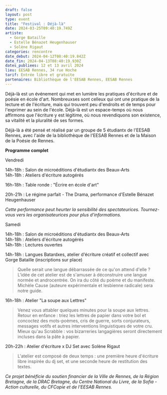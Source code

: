 ```yaml
---
draft: false
layout: post
type: event
title: "Festival : Déjà-là"
date: 2024-03-25T09:40:19.749Z
artiste:
  - Gorge Bataille
  - Estelle Bénazet Heugenhauser
  - Solène Rigaut
categories: rencontre
date_debut: 2024-04-12T08:40:19.842Z
date_fin: 2024-04-13T08:40:19.930Z
dates_publiees: 12 et 13 avril 2024
lieu: EESAB Rennes, 34 rue Hoche
tarif: Entrée libre et gratuite
partenaires: Bibliothèque de l'EESAB Rennes, EESAB Rennes
---
```

Déjà-là est un événement qui met en lumière les pratiques d'écriture et de poésie en école d'art. Nombreuxses sont celleux qui ont une pratique de la lecture et de l'écriture, mais qui trouvent peu d'endroits et de temps pour l'exprimer au sein de l'école. Déjà-là est un espace-temps où nous affirmons que l'écriture y est légitime, où nous revendiquons son existence, sa vitalité et la pluralité de ses formes.

Déjà-là a été pensé et réalisé par un groupe de 5 étudiantx de l'EESAB Rennes, avec l'aide de la bibliothèque de l'EESAB Rennes et de la Maison de la Poésie de Rennes.

**Programme complet**

Vendredi
 
14h-18h : Salon de microéditions d'étudiantx des Beaux-Arts  
14h-18h : Ateliers d'écriture autogérés  

16h-18h : Table ronde : "Écrire en école d'art"

20h-21h : Le régime parfait - The Drama, performance d'Estelle Bénazet Heugenhauser

*Cette performance peut heurter la sensibilité des spectateurices. Tournez-vous vers les organisateurices pour plus d'informations.*

Samedi

14h-18h : Salon de microéditions d'étudiantx des Beaux-Arts  
14h-18h : Ateliers d'écriture autogérés  
14h-18h : Lectures ouvertes  

14h-18h : Langues Batardxes, atelier d'écriture créatif et collectif avec Gorge Bataille (inscriptions sur place)

> Quelle serait une langue débarrassée de ce qu'on attend d'elle ? L'idée de cet atelier est de s'amuser à déconstruire une langue normée et androcentrée. On ira du côté du poème et du manifeste. Michèle Cause (auteure expérimentale et lesbienne radicale) sera notre guide.

16h-18h : Atelier "La soupe aux Lettres"  

> Venez vous attabler quelques minutes pour la soupe aux lettres. Retour en enfance : triez les lettres de papier dans votre bol et concoctez des mots-poèmes, cris de guerre, sorts conjurateurs, messages votifs et autres interventions linguistiques de votre cru. Mieux qu'au Scrabble : vos bizarreries langagières seront directement incluses dans la pâte à papier.

20h-22h : Atelier d'écriture x DJ Set avec Solène Rigaut

> L'atelier est composé de deux temps : une première heure d'écriture libre inspirée du dj set, et une seconde heure de restitution des textes.

*Ce projet bénéficie du soutien financier de la Ville de Rennes, de la Région Bretagne, de la DRAC Bretagne, du Centre National du Livre, de la Sofia - Action culturelle, du CFCopie et de l'EESAB Rennes.*